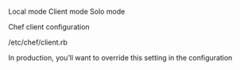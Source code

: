 Local mode 
Client mode 
Solo mode



Chef client configuration

/etc/chef/client.rb

In production, you’ll want to override this setting in the  configuration